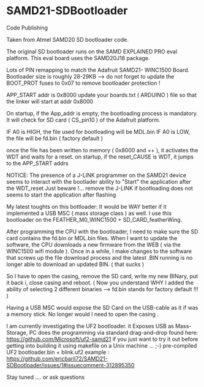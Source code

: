 # SAMD21-SDBootloader
Code Publishing

Taken from Atmel SAMD20 SD bootloader code.

The original SD bootloader runs on the SAMD EXPLAINED PRO eval platform.
This eval board uses the SAMD20J18 package.

Lots of PIN remapping to match the Adafruit SAMD21- WINC1500 Board.
Bootloader size is roughly 28-29KB
   --> do not forget to update the BOOT_PROT fuses to 0x07 to remove bootloader protection !
   
   APP_START addr is 0x8000
   update your boards.txt ( ARDUINO ) file so that the linker will start at addr 0x8000

On startup, if the App_addr is empty, the bootloading process is mandatory.
It will check for SD card ( CS_pin10 ) of the Adafruit platform.

IF A0 is HIGH, the file used for bootloading will be MDL.bin
IF A0 is LOW, the file will be fd.bin ( factory default )

once the file has been written to memory ( 0x8000  and ++ ), it activates the WDT and waits for a reset.
on startup, if the reset_CAUSE is WDT, it jumps to the APP_START addrs


NOTICE:
  The presence of a J-LINK programmer on the SAMD21 device seems to interact with the bootlader ability to "Start" the application after the WDT_reset 
  Just beware !... remove the J-LINK if bootloading does not seems to start the application after flashing
  
 
 My latest toughts on this bottloader:
 It would be WAY better if it implemented a USB MSC ( mass storage class ) as well.
 I use this bootloader on the FEATHER_M0_WINC1500   +   SD_CARD_featherWing.
 
 After programming the CPU with the bootloader, I need to make sure the SD card contains the fd.bin or MDL.bin files.
 When I want to update the software, the CPU downloads a new firmware from the WEB ( via the WINC1500 wifi module ).
 Once in a while, I make changes to the software that screws up the file download process and the latest .BIN running is no longer able to download an updated BIN.  ( that sucks )
 
 So I have to open the casing, remove the SD card, write my new BINary, put it back i, close casing and reboot.
 ( Now you understand WHY I added the ability of selecting 2 different binaries --> fd.bin stands for factory default !!! )
 
 Having a USB MSC would expose the SD Card on the USB-cable as it if was a memory stick.  No longer would I need to open the casing .
 
 I am currently investigating the UF2 bootloader.  it Exposes USB as  Mass-Storage,  PC does the programming via standard drag-and-drop
 found here: https://github.com/Microsoft/uf2-samd21
 if you just want to try it out before getting into building it using makefile on a Unix machine ... ;-)
 pre-compiled UF2 bootloader.bin + blink.uf2 example :
 https://github.com/ericbaril72/SAMD21-SDBootloader/issues/1#issuecomment-312895350
 
 
 Stay tuned .... or ask questions
 
 

